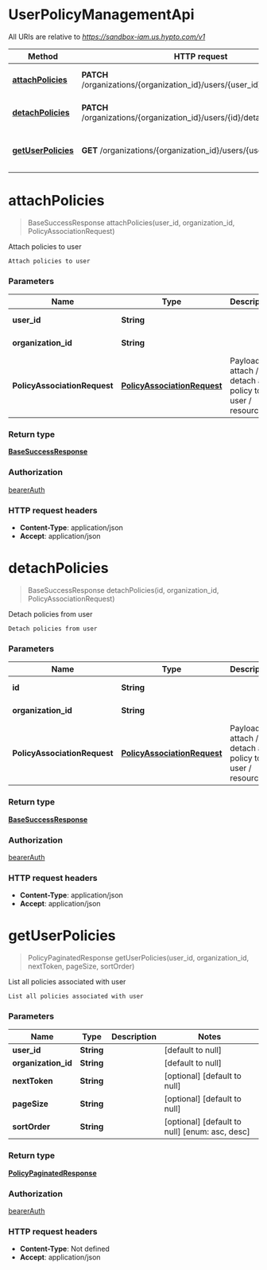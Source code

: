 # UserPolicyManagementApi

All URIs are relative to *https://sandbox-iam.us.hypto.com/v1*

Method | HTTP request | Description
------------- | ------------- | -------------
[**attachPolicies**](UserPolicyManagementApi.md#attachPolicies) | **PATCH** /organizations/{organization_id}/users/{user_id}/attach_policies | Attach policies to user
[**detachPolicies**](UserPolicyManagementApi.md#detachPolicies) | **PATCH** /organizations/{organization_id}/users/{id}/detach_policies | Detach policies from user
[**getUserPolicies**](UserPolicyManagementApi.md#getUserPolicies) | **GET** /organizations/{organization_id}/users/{user_id}/policies | List all policies associated with user


<a name="attachPolicies"></a>
# **attachPolicies**
> BaseSuccessResponse attachPolicies(user\_id, organization\_id, PolicyAssociationRequest)

Attach policies to user

    Attach policies to user

### Parameters

Name | Type | Description  | Notes
------------- | ------------- | ------------- | -------------
 **user\_id** | **String**|  | [default to null]
 **organization\_id** | **String**|  | [default to null]
 **PolicyAssociationRequest** | [**PolicyAssociationRequest**](../Models/PolicyAssociationRequest.md)| Payload to attach / detach a policy to a user / resource |

### Return type

[**BaseSuccessResponse**](../Models/BaseSuccessResponse.md)

### Authorization

[bearerAuth](../README.md#bearerAuth)

### HTTP request headers

- **Content-Type**: application/json
- **Accept**: application/json

<a name="detachPolicies"></a>
# **detachPolicies**
> BaseSuccessResponse detachPolicies(id, organization\_id, PolicyAssociationRequest)

Detach policies from user

    Detach policies from user

### Parameters

Name | Type | Description  | Notes
------------- | ------------- | ------------- | -------------
 **id** | **String**|  | [default to null]
 **organization\_id** | **String**|  | [default to null]
 **PolicyAssociationRequest** | [**PolicyAssociationRequest**](../Models/PolicyAssociationRequest.md)| Payload to attach / detach a policy to a user / resource |

### Return type

[**BaseSuccessResponse**](../Models/BaseSuccessResponse.md)

### Authorization

[bearerAuth](../README.md#bearerAuth)

### HTTP request headers

- **Content-Type**: application/json
- **Accept**: application/json

<a name="getUserPolicies"></a>
# **getUserPolicies**
> PolicyPaginatedResponse getUserPolicies(user\_id, organization\_id, nextToken, pageSize, sortOrder)

List all policies associated with user

    List all policies associated with user

### Parameters

Name | Type | Description  | Notes
------------- | ------------- | ------------- | -------------
 **user\_id** | **String**|  | [default to null]
 **organization\_id** | **String**|  | [default to null]
 **nextToken** | **String**|  | [optional] [default to null]
 **pageSize** | **String**|  | [optional] [default to null]
 **sortOrder** | **String**|  | [optional] [default to null] [enum: asc, desc]

### Return type

[**PolicyPaginatedResponse**](../Models/PolicyPaginatedResponse.md)

### Authorization

[bearerAuth](../README.md#bearerAuth)

### HTTP request headers

- **Content-Type**: Not defined
- **Accept**: application/json

